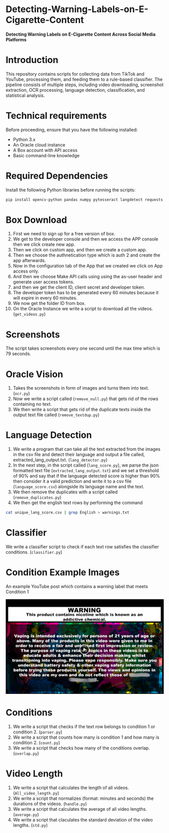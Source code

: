 # Detecting-Warning-Labels-on-E-Cigarette-Content
#### Detecting Warning Labels on E-Cigarette Content Across Social Media Platforms
# Introduction
This repository contains scripts for collecting data from TikTok and YouTube, processing them, and feeding them to a rule-based classifier. The pipeline consists of multiple steps, including video downloading, screenshot extraction, OCR processing, language detection, classification, and statistical analysis.
# Technical requirements
Before proceeding, ensure that you have the following installed:
- Python 3.x
- An Oracle cloud instance
- A Box account with API access
- Basic command-line knowledge
# Required Dependencies
Install the following Python libraries before running the scripts:
```bash
pip install opencv-python pandas numpy pytesseract langdetect requests boxsdk
```
# Box Download
1. First we need to sign up for a free version of box. 
2. We get to the developer console and then we access the APP console then we click create new app. 
3. Then we click on custom app, and then we create a custom app.
4. Then we choose the authnetication type which is auth 2 and create the app afterwards.
5. Now in the configuration tab of the App that we created we click on App access only.
6. And then we choose Make API calls using using the as-user header and generate user access tokens.
7. and then we get the client ID, client secret and developer token.
8. The developer token has to be generated every 60 minutes because it will expire in every 60 minutes.
9. We now get the folder ID from box.
10. On the Oracle Instance we write a script to download all the videos. (`get_videos.py`)
# Screenshots
  The script takes screenshots every one second until the max time which is 79 seconds.
# Oracle Vision
1. Takes the screenshots in form of images and turns them into text. (`ocr.py`)
2. Now we write a script called (`remove_null.py`) that gets rid of the rows containing no text.
3. We then write a script that gets rid of the duplicate texts inside the output text file called (`remove_textdup.py`)
# Language Detection
1. We write a program that can take all the text extracted from the images in the csv file and detect their language and output a file called, extracted_lang_output.txt. (`lang_detector.py`)
2. In the next step, in the script called (`lang_score.py`), we parse the json formatted text file (`extracted_lang_output.txt`) and we set a threshold of 90% and say that if the language detected score is higher than 90% then consider it a valid prediction and write it to a csv file (`language_score.csv`) alongside its language name and the text.
3. We then remove the duplicates with a script called (`remove_duplicates.py`)
4. We then get the english text rows by performing the command
```bash
cat unique_lang_score.csv | grep English > warnings.txt
```
# Classifier
  We write a classifier script to check if each text row satisfies the classifier conditions. (`classifier.py`)
# Condition Example Images
  An example YouTube post which contains a warning label that meets Condition 1
  
  ![Alt Text](Figures/Figure3.png)
  
# Conditions
1. We write a script that checks if the text row belongs to condition 1 or condition 2. (`parser.py`)
2. We write a script that counts how many is condition 1 and how many is condition 2. (`count.py`)
3. We write a script that checks how many of the conditions overlap. (`overlap.py`)
# Video Length
1. We write a script that calculates the length of all videos. (`All_video_length.py`)
2. We write a script that normalizes (format: minutes and seconds) the durations of the videos. (`handle.py`) 
3. We write a script that calculates the average of all video lengths. (`average.py`)
4. We write a script that claculates the standard deviation of the video lengths. (`std.py`) 


